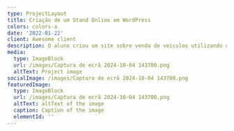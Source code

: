 ```yaml
---
type: ProjectLayout
title: Criação de um Stand Online em WordPress
colors: colors-a
date: '2022-01-22'
client: Awesome client
description: O aluno criou um site sobre venda de veículos utilizando o wordpress
media:
  type: ImageBlock
  url: /images/Captura de ecrã 2024-10-04 143700.png
  altText: Project image
socialImage: /images/Captura de ecrã 2024-10-04 143700.png
featuredImage:
  type: ImageBlock
  url: /images/Captura de ecrã 2024-10-04 143700.png
  altText: altText of the image
  caption: Caption of the image
  elementId: ''
---
```

